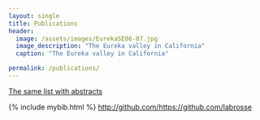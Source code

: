```yaml
---
layout: single
title: Publications
header:
  image: /assets/images/EurekaSE06-07.jpg
  image_description: "The Eureka valley in California"
  caption: "The Eureka valley in California"

permalink: /publications/
---
```


[The same list with abstracts](/publications_abstracts)

{% include mybib.html %}
http://github.com/https://github.com/labrosse

